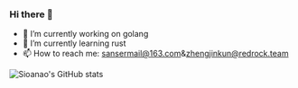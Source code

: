 ### Hi there 👋
- 🔭 I’m currently working on golang
- 🌱 I’m currently learning rust
- 📫 How to reach me: sansermail@163.com&zhengjinkun@redrock.team

![Sioanao's GitHub stats](https://github-readme-stats.vercel.app/api?username=sianao&show_icons=true&theme=radical)
